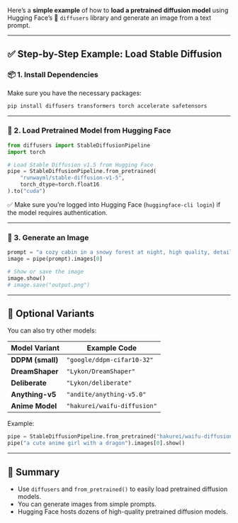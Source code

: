 Here’s a **simple example** of how to **load a pretrained diffusion model** using Hugging Face’s 🧨 `diffusers` library and generate an image from a text prompt.

---

## ✅ Step-by-Step Example: Load Stable Diffusion

### 📦 1. Install Dependencies

Make sure you have the necessary packages:

```bash
pip install diffusers transformers torch accelerate safetensors
```

---

### 🧠 2. Load Pretrained Model from Hugging Face

```python
from diffusers import StableDiffusionPipeline
import torch

# Load Stable Diffusion v1.5 from Hugging Face
pipe = StableDiffusionPipeline.from_pretrained(
    "runwayml/stable-diffusion-v1-5",
    torch_dtype=torch.float16
).to("cuda")
```

✅ Make sure you’re logged into Hugging Face (`huggingface-cli login`) if the model requires authentication.

---

### 🎨 3. Generate an Image

```python
prompt = "a cozy cabin in a snowy forest at night, high quality, detailed"
image = pipe(prompt).images[0]

# Show or save the image
image.show()
# image.save("output.png")
```

---

## 🧪 Optional Variants

You can also try other models:

| Model Variant    | Example Code                |
| ---------------- | --------------------------- |
| **DDPM (small)** | `"google/ddpm-cifar10-32"`  |
| **DreamShaper**  | `"Lykon/DreamShaper"`       |
| **Deliberate**   | `"Lykon/deliberate"`        |
| **Anything-v5**  | `"andite/anything-v5.0"`    |
| **Anime Model**  | `"hakurei/waifu-diffusion"` |

Example:

```python
pipe = StableDiffusionPipeline.from_pretrained("hakurei/waifu-diffusion").to("cuda")
pipe("a cute anime girl with a dragon").images[0].show()
```

---

## 📌 Summary

* Use `diffusers` and `from_pretrained()` to easily load pretrained diffusion models.
* You can generate images from simple prompts.
* Hugging Face hosts dozens of high-quality pretrained diffusion models.
